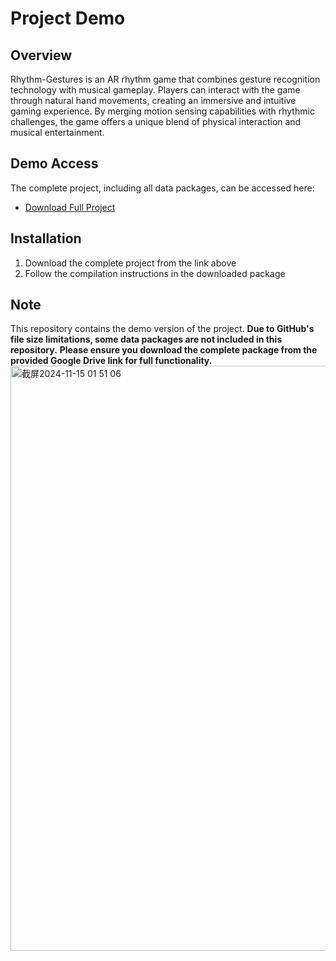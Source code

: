 # Project Demo

## Overview
Rhythm-Gestures is an AR rhythm game that combines gesture recognition technology with musical gameplay. Players can interact with the game through natural hand movements, creating an immersive and intuitive gaming experience. By merging motion sensing capabilities with rhythmic challenges, the game offers a unique blend of physical interaction and musical entertainment.

## Demo Access
The complete project, including all data packages, can be accessed here:
- [Download Full Project](https://drive.google.com/file/d/1SK0nGAhg0vE4kZEqn98CQFCzJ5hPKJ7Y/view?usp=sharing)

## Installation
1. Download the complete project from the link above
2. Follow the compilation instructions in the downloaded package

## Note
This repository contains the demo version of the project. **Due to GitHub's file size limitations, some data packages are not included in this repository.**
**Please ensure you download the complete package from the provided Google Drive link for full functionality.**
<img width="936" alt="截屏2024-11-15 01 51 06" src="https://github.com/user-attachments/assets/190d7635-69dd-46e9-bb1a-ea2c3b62ac95">
